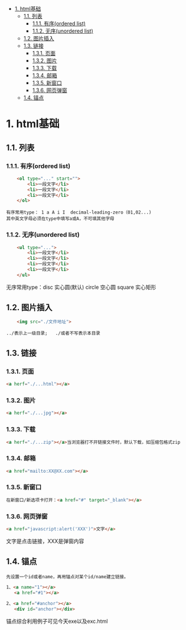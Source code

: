 <!-- TOC -->

- [1. html基础](#1-html基础)
    - [1.1. 列表](#11-列表)
        - [1.1.1. 有序(ordered list)](#111-有序ordered-list)
        - [1.1.2. 无序(unordered list)](#112-无序unordered-list)
    - [1.2. 图片插入](#12-图片插入)
    - [1.3. 链接](#13-链接)
        - [1.3.1. 页面](#131-页面)
        - [1.3.2. 图片](#132-图片)
        - [1.3.3. 下载](#133-下载)
        - [1.3.4. 邮箱](#134-邮箱)
        - [1.3.5. 新窗口](#135-新窗口)
        - [1.3.6. 网页弹窗](#136-网页弹窗)
    - [1.4. 锚点](#14-锚点)

<!-- /TOC -->
# 1. html基础
## 1.1. 列表
### 1.1.1. 有序(ordered list)
```html
    <ol type="..." start="">
        <li>一段文字</li>
        <li>一段文字</li>
        <li>一段文字</li>
    </ol>
```   
    有序常用type： 1 a A i I  decimal-leading-zero（01,02...)
    其中英文字母必须在type中填写a或A，不可填其他字母

### 1.1.2. 无序(unordered list)
```html  
    <ul type="...">
        <li>一段文字</li>
        <li>一段文字</li>    
        <li>一段文字</li>    
        <li>一段文字</li>    
    </ul> 
```  
   无序常用type：disc 实心圆(默认) circle 空心圆 square 实心矩形
## 1.2. 图片插入
```html
    <img src="./文件地址">
```
    ../表示上一级目录;   ./或者不写表示本目录
## 1.3. 链接
### 1.3.1. 页面
```html
<a herf="./...html"></a>
```
### 1.3.2. 图片
```html
<a herf="./...jpg"></a>
```
### 1.3.3. 下载
```html
<a herf="./...zip"></a>当浏览器打不开链接文件时，默认下载，如压缩包格式zip
```
### 1.3.4. 邮箱
```html
<a href="mailto:XX@XX.com"></a>
```
### 1.3.5. 新窗口
```html
在新窗口/新选项卡打开：<a href="#" target="_blank"></a>
```
### 1.3.6. 网页弹窗
```html
<a href="javascript:alert('XXX')">文字</a>
```
文字是点击链接，XXX是弹窗内容
## 1.4. 锚点
    先设置一个id或者name，再用锚点对某个id/name建立链接。
```html
1、<a name="1"></a>
   <a href="#1"></a> 
 
2、<a href="#anchor"></a>
   <div id="anchor"></div>
```
锚点综合利用例子可见今天exe以及exc.html


